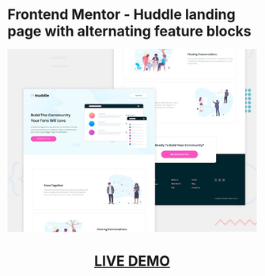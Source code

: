 # Frontend Mentor - Huddle landing page with alternating feature blocks

![Design preview for the Huddle landing page with alternating feature blocks coding challenge](./design/desktop-preview.jpg)

[<h1 align="center">**LIVE DEMO**</h1>](https://huddle-landing-page-with-alternating-feature-blocks-fv.netlify.app/)
